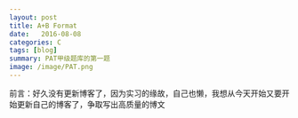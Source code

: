 ```yaml
---
layout: post
title: A+B Format
date:   2016-08-08
categories: C
tags: [blog]  
summary: PAT甲级题库的第一题
image: /image/PAT.png
---
```

前言：好久没有更新博客了，因为实习的缘故，自己也懒，我想从今天开始又要开始更新自己的博客了，争取写出高质量的博文


